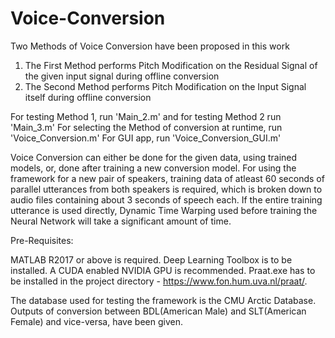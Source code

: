 # Voice-Conversion

Two Methods of Voice Conversion have been proposed in this work

1) The First Method performs Pitch Modification on the Residual Signal of the given input signal during offline conversion
2) The Second Method performs Pitch Modification on the Input Signal itself during offline conversion

For testing Method 1, run 'Main_2.m' and for testing Method 2 run 'Main_3.m'
For selecting the Method of conversion at runtime, run 'Voice_Conversion.m'
For GUI app, run 'Voice_Conversion_GUI.m'

Voice Conversion can either be done for the given data, using trained models, or, done after training a new conversion model. For using the framework for a new pair of speakers, 
training data of atleast 60 seconds of parallel utterances from both speakers is required, which is broken down to audio files containing about 3 seconds of speech each. If 
the entire training utterance is used directly, Dynamic Time Warping used before training the Neural Network will take a significant amount of time.

Pre-Requisites:

MATLAB R2017 or above is required. Deep Learning Toolbox is to be installed. A CUDA enabled NVIDIA GPU is recommended. 
Praat.exe has to be installed in the project directory - https://www.fon.hum.uva.nl/praat/.

The database used for testing the framework is the CMU Arctic Database. Outputs of conversion between BDL(American Male) and SLT(American Female) and vice-versa, have been given.
